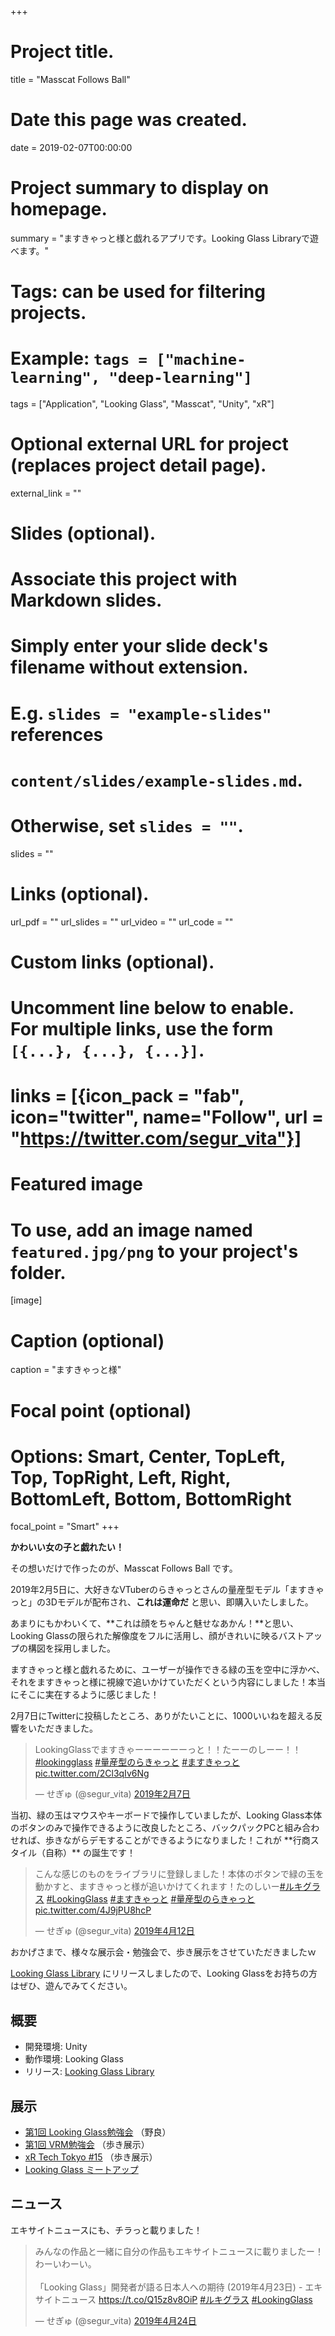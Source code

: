+++
# Project title.
title = "Masscat Follows Ball"

# Date this page was created.
date = 2019-02-07T00:00:00

# Project summary to display on homepage.
summary = "ますきゃっと様と戯れるアプリです。Looking Glass Libraryで遊べます。"

# Tags: can be used for filtering projects.
# Example: `tags = ["machine-learning", "deep-learning"]`
tags = ["Application", "Looking Glass", "Masscat", "Unity", "xR"]

# Optional external URL for project (replaces project detail page).
external_link = ""

# Slides (optional).
#   Associate this project with Markdown slides.
#   Simply enter your slide deck's filename without extension.
#   E.g. `slides = "example-slides"` references 
#   `content/slides/example-slides.md`.
#   Otherwise, set `slides = ""`.
slides = ""

# Links (optional).
url_pdf = ""
url_slides = ""
url_video = ""
url_code = ""

# Custom links (optional).
#   Uncomment line below to enable. For multiple links, use the form `[{...}, {...}, {...}]`.
# links = [{icon_pack = "fab", icon="twitter", name="Follow", url = "https://twitter.com/segur_vita"}]

# Featured image
# To use, add an image named `featured.jpg/png` to your project's folder. 
[image]
  # Caption (optional)
  caption = "ますきゃっと様"

  # Focal point (optional)
  # Options: Smart, Center, TopLeft, Top, TopRight, Left, Right, BottomLeft, Bottom, BottomRight
  focal_point = "Smart"
+++



**かわいい女の子と戯れたい！**

その想いだけで作ったのが、Masscat Follows Ball です。

2019年2月5日に、大好きなVTuberのらきゃっとさんの量産型モデル「ますきゃっと」の3Dモデルが配布され、**これは運命だ** と思い、即購入いたしました。

あまりにもかわいくて、**これは顔をちゃんと魅せなあかん！**と思い、Looking Glassの限られた解像度をフルに活用し、顔がきれいに映るバストアップの構図を採用しました。

ますきゃっと様と戯れるために、ユーザーが操作できる緑の玉を空中に浮かべ、それをますきゃっと様に視線で追いかけていただくという内容にしました！本当にそこに実在するように感じました！

2月7日にTwitterに投稿したところ、ありがたいことに、1000いいねを超える反響をいただきました。


<blockquote class="twitter-tweet" data-lang="ja"><p lang="ja" dir="ltr">LookingGlassでますきゃーーーーーーっと！！たーーのしーー！！<a href="https://twitter.com/hashtag/lookingglass?src=hash&amp;ref_src=twsrc%5Etfw">#lookingglass</a> <a href="https://twitter.com/hashtag/%E9%87%8F%E7%94%A3%E5%9E%8B%E3%81%AE%E3%82%89%E3%81%8D%E3%82%83%E3%81%A3%E3%81%A8?src=hash&amp;ref_src=twsrc%5Etfw">#量産型のらきゃっと</a> <a href="https://twitter.com/hashtag/%E3%81%BE%E3%81%99%E3%81%8D%E3%82%83%E3%81%A3%E3%81%A8?src=hash&amp;ref_src=twsrc%5Etfw">#ますきゃっと</a> <a href="https://t.co/2Cl3qIv6Ng">pic.twitter.com/2Cl3qIv6Ng</a></p>&mdash; せぎゅ (@segur_vita) <a href="https://twitter.com/segur_vita/status/1093508279504842752?ref_src=twsrc%5Etfw">2019年2月7日</a></blockquote>
<script async src="https://platform.twitter.com/widgets.js" charset="utf-8"></script>
当初、緑の玉はマウスやキーボードで操作していましたが、Looking Glass本体のボタンのみで操作できるように改良したところ、バックパックPCと組み合わせれば、歩きながらデモすることができるようになりました！これが **行商スタイル（自称）** の誕生です！



<blockquote class="twitter-tweet" data-lang="ja"><p lang="ja" dir="ltr">こんな感じのものをライブラリに登録しました！本体のボタンで緑の玉を動かすと、ますきゃっと様が追いかけてくれます！たのしいー<a href="https://twitter.com/hashtag/%E3%83%AB%E3%82%AD%E3%82%B0%E3%83%A9%E3%82%B9?src=hash&amp;ref_src=twsrc%5Etfw">#ルキグラス</a> <a href="https://twitter.com/hashtag/LookingGlass?src=hash&amp;ref_src=twsrc%5Etfw">#LookingGlass</a> <a href="https://twitter.com/hashtag/%E3%81%BE%E3%81%99%E3%81%8D%E3%82%83%E3%81%A3%E3%81%A8?src=hash&amp;ref_src=twsrc%5Etfw">#ますきゃっと</a> <a href="https://twitter.com/hashtag/%E9%87%8F%E7%94%A3%E5%9E%8B%E3%81%AE%E3%82%89%E3%81%8D%E3%82%83%E3%81%A3%E3%81%A8?src=hash&amp;ref_src=twsrc%5Etfw">#量産型のらきゃっと</a> <a href="https://t.co/4J9jPU8hcP">pic.twitter.com/4J9jPU8hcP</a></p>&mdash; せぎゅ (@segur_vita) <a href="https://twitter.com/segur_vita/status/1116844336086302720?ref_src=twsrc%5Etfw">2019年4月12日</a></blockquote>
<script async src="https://platform.twitter.com/widgets.js" charset="utf-8"></script>
おかげさまで、様々な展示会・勉強会で、歩き展示をさせていただきましたｗ

[Looking Glass Library](http://lookingglassfactory.com/library/masscatfollowsball) にリリースしましたので、Looking Glassをお持ちの方はぜひ、遊んでみてください。



## 概要

- 開発環境: Unity
- 動作環境: Looking Glass
- リリース: [Looking Glass Library](http://lookingglassfactory.com/library/masscatfollowsball)



## 展示

- [第1回 Looking Glass勉強会](<https://lookingglass.connpass.com/event/115508/>) （野良）
- [第1回 VRM勉強会](https://vrm.connpass.com/event/116985/) （歩き展示）
- [xR Tech Tokyo #15](https://vrtokyo.connpass.com/event/121561/) （歩き展示）
- [Looking Glass ミートアップ](https://connpass.com/event/124916/)



## ニュース

エキサイトニュースにも、チラっと載りました！

<blockquote class="twitter-tweet" data-lang="ja"><p lang="ja" dir="ltr">みんなの作品と一緒に自分の作品もエキサイトニュースに載りましたー！わーいわーい。<br><br>「Looking Glass」開発者が語る日本人への期待 (2019年4月23日) - エキサイトニュース <a href="https://t.co/Q15z8v8OiP">https://t.co/Q15z8v8OiP</a> <a href="https://twitter.com/hashtag/%E3%83%AB%E3%82%AD%E3%82%B0%E3%83%A9%E3%82%B9?src=hash&amp;ref_src=twsrc%5Etfw">#ルキグラス</a> <a href="https://twitter.com/hashtag/LookingGlass?src=hash&amp;ref_src=twsrc%5Etfw">#LookingGlass</a></p>&mdash; せぎゅ (@segur_vita) <a href="https://twitter.com/segur_vita/status/1120869021052596225?ref_src=twsrc%5Etfw">2019年4月24日</a></blockquote>
<script async src="https://platform.twitter.com/widgets.js" charset="utf-8"></script>